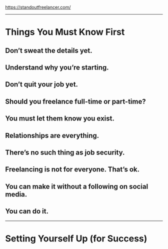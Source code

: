 
<https://standoutfreelancer.com/>

---

# Things You Must Know First

## Don’t sweat the details yet.
## Understand why you’re starting.
## Don’t quit your job yet.
## Should you freelance full-time or part-time?
## You must let them know you exist.
## Relationships are everything.
## There’s no such thing as job security.
## Freelancing is not for everyone. That’s ok.
## You can make it without a following on social media.
## You can do it.

---

# Setting Yourself Up (for Success)

